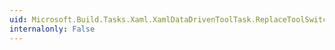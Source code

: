 ```yaml
---
uid: Microsoft.Build.Tasks.Xaml.XamlDataDrivenToolTask.ReplaceToolSwitch(Microsoft.Build.Tasks.Xaml.CommandLineToolSwitch)
internalonly: False
---
```

